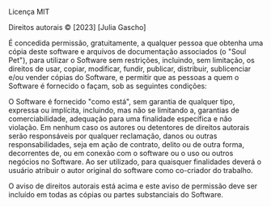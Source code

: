 Licença MIT

Direitos autorais © [2023] [Julia Gascho]

É concedida permissão, gratuitamente, a qualquer pessoa que obtenha uma cópia deste software e arquivos de documentação associados (o "Soul Pet"), para utilizar o Software sem restrições, incluindo, sem limitação, os direitos de usar, copiar, modificar, fundir, publicar, distribuir, sublicenciar e/ou vender cópias do Software, e permitir que as pessoas a quem o Software é fornecido o façam, sob as seguintes condições:

O Software é fornecido "como está", sem garantia de qualquer tipo, expressa ou implícita, incluindo, mas não se limitando a, garantias de comerciabilidade, adequação para uma finalidade específica e não violação. Em nenhum caso os autores ou detentores de direitos autorais serão responsáveis por qualquer reclamação, danos ou outras responsabilidades, seja em ação de contrato, delito ou de outra forma, decorrentes de, ou em conexão com o software ou o uso ou outros negócios no Software. Ao ser utilizado, para quaisquer finalidades deverá o usuário atribuir o autor original do software como co-criador do trabalho. 

O aviso de direitos autorais está acima e este aviso de permissão deve ser incluído em todas as cópias ou partes substanciais do Software.